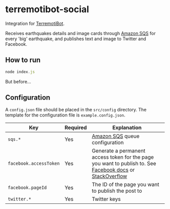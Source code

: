 # terremotibot-social

Integration for [TerremotiBot](https://github.com/botfactoryit/terremotibot).

Receives earthquakes details and image cards through [Amazon SQS](https://aws.amazon.com/sqs/) for every 'big' earthquake, and publishes text and image to Twitter and Facebook.

## How to run

```js
node index.js
```

But before...

## Configuration

A `config.json` file should be placed in the `src/config` directory. The template for the configuration file is `example.config.json`.

| Key | Required | Explanation |
| --- | -------- | ----------- |
| `sqs.*` | Yes | [Amazon SQS](https://aws.amazon.com/sqs/) queue configuration |
| `facebook.accessToken` | Yes | Generate a permanent access token for the page you want to publish to. See [Facebook docs](https://developers.facebook.com/docs/marketing-api/authentication) or [StackOverflow](http://stackoverflow.com/questions/17197970/facebook-permanent-page-access-token) |
| `facebook.pageId`| Yes | The ID of the page you want to publish the post to |
| `twitter.*` | Yes | Twitter keys |
